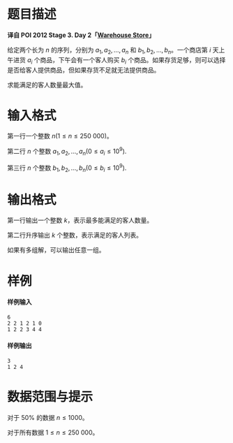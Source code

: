 
# 题目描述

**译自 POI 2012 Stage 3. Day 2「[Warehouse Store](https://szkopul.edu.pl/problemset/problem/70gcrAV-ccXlJa6gMBpOqV1u/site/?key=statement)」**

给定两个长为 $n$ 的序列，分别为 $a_1,a_2,\ldots,a_n$ 和 $b_1,b_2,\ldots,b_n$。一个商店第 $i$ 天上午进货 $a_i$ 个商品，下午会有一个客人购买 $b_i$ 个商品。如果存货足够，则可以选择是否给客人提供商品，但如果存货不足就无法提供商品。

求能满足的客人数量最大值。

# 输入格式

第一行一个整数 $n (1 \le n \le 250\ 000)$。

第二行 $n$ 个整数 $a_1,a_2,\ldots,a_n (0 \le a_i \le 10^9)$.

第三行 $n$ 个整数 $b_1,b_2,\ldots,b_n (0 \le b_i \le 10^9)$.

# 输出格式

第一行输出一个整数 $k$，表示最多能满足的客人数量。

第二行升序输出 $k$ 个整数，表示满足的客人列表。

如果有多组解，可以输出任意一组。

# 样例

#### 样例输入
```plain
6
2 2 1 2 1 0
1 2 2 3 4 4
```

#### 样例输出
```plain
3
1 2 4
```

# 数据范围与提示

对于 $50\%$ 的数据 $n \le 1000$。

对于所有数据 $1 \le n \le 250\ 000$。

